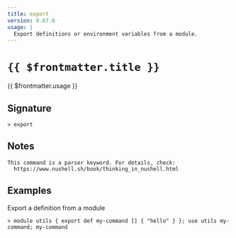 ```yaml
---
title: export
version: 0.67.0
usage: |
  Export definitions or environment variables from a module.
---
```


# <code>{{ $frontmatter.title }}</code>

<div style='white-space: pre-wrap;'>{{ $frontmatter.usage }}</div>

## Signature

```> export ```

## Notes
```text
This command is a parser keyword. For details, check:
  https://www.nushell.sh/book/thinking_in_nushell.html
```
## Examples

Export a definition from a module
```shell
> module utils { export def my-command [] { "hello" } }; use utils my-command; my-command
```
